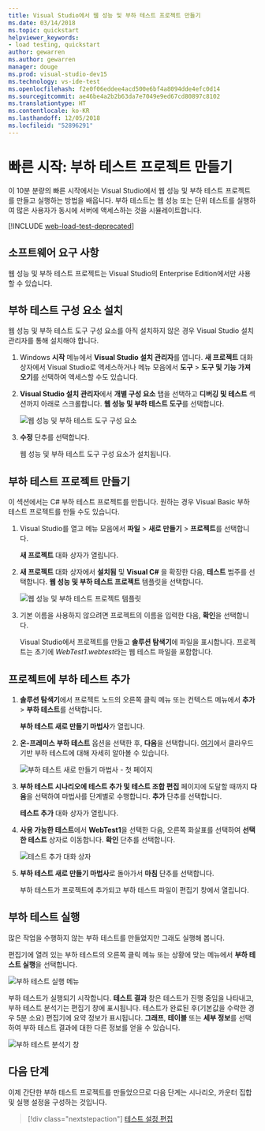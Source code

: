 ```yaml
---
title: Visual Studio에서 웹 성능 및 부하 테스트 프로젝트 만들기
ms.date: 03/14/2018
ms.topic: quickstart
helpviewer_keywords:
- load testing, quickstart
author: gewarren
ms.author: gewarren
manager: douge
ms.prod: visual-studio-dev15
ms.technology: vs-ide-test
ms.openlocfilehash: f2e0f06eddee4acd500e6bf4a8094dde4efc0d14
ms.sourcegitcommit: ae46be4a2b2b63da7e7049e9ed67cd80897c8102
ms.translationtype: HT
ms.contentlocale: ko-KR
ms.lasthandoff: 12/05/2018
ms.locfileid: "52896291"
---
```

# <a name="quickstart-create-a-load-test-project"></a>빠른 시작: 부하 테스트 프로젝트 만들기

이 10분 분량의 빠른 시작에서는 Visual Studio에서 웹 성능 및 부하 테스트 프로젝트를 만들고 실행하는 방법을 배웁니다. 부하 테스트는 웹 성능 또는 단위 테스트를 실행하여 많은 사용자가 동시에 서버에 액세스하는 것을 시뮬레이트합니다.

[!INCLUDE [web-load-test-deprecated](includes/web-load-test-deprecated.md)]

## <a name="software-requirements"></a>소프트웨어 요구 사항

웹 성능 및 부하 테스트 프로젝트는 Visual Studio의 Enterprise Edition에서만 사용할 수 있습니다.

## <a name="install-the-load-testing-component"></a>부하 테스트 구성 요소 설치

웹 성능 및 부하 테스트 도구 구성 요소를 아직 설치하지 않은 경우 Visual Studio 설치 관리자를 통해 설치해야 합니다.

1. Windows **시작** 메뉴에서 **Visual Studio 설치 관리자**를 엽니다. **새 프로젝트** 대화 상자에서 Visual Studio로 액세스하거나 메뉴 모음에서 **도구** > **도구 및 기능 가져오기**를 선택하여 액세스할 수도 있습니다.

1. **Visual Studio 설치 관리자**에서 **개별 구성 요소** 탭을 선택하고 **디버깅 및 테스트** 섹션까지 아래로 스크롤합니다. **웹 성능 및 부하 테스트 도구**를 선택합니다.

   ![웹 성능 및 부하 테스트 도구 구성 요소](media/web-perf-load-testing-tools-component.png)

1. **수정** 단추를 선택합니다.

   웹 성능 및 부하 테스트 도구 구성 요소가 설치됩니다.

## <a name="create-a-load-test-project"></a>부하 테스트 프로젝트 만들기

이 섹션에서는 C# 부하 테스트 프로젝트를 만듭니다. 원하는 경우 Visual Basic 부하 테스트 프로젝트를 만들 수도 있습니다.

1. Visual Studio를 열고 메뉴 모음에서 **파일** > **새로 만들기** > **프로젝트**를 선택합니다.

   **새 프로젝트** 대화 상자가 열립니다.

1. **새 프로젝트** 대화 상자에서 **설치됨** 및 **Visual C#** 을 확장한 다음, **테스트** 범주를 선택합니다. **웹 성능 및 부하 테스트 프로젝트** 템플릿을 선택합니다.

   ![웹 성능 및 부하 테스트 프로젝트 템플릿](media/web-perf-load-test-project-template.png)

1. 기본 이름을 사용하지 않으려면 프로젝트의 이름을 입력한 다음, **확인**을 선택합니다.

   Visual Studio에서 프로젝트를 만들고 **솔루션 탐색기**에 파일을 표시합니다. 프로젝트는 초기에 *WebTest1.webtest*라는 웹 테스트 파일을 포함합니다.

## <a name="add-a-load-test-to-the-project"></a>프로젝트에 부하 테스트 추가

1. **솔루션 탐색기**에서 프로젝트 노드의 오른쪽 클릭 메뉴 또는 컨텍스트 메뉴에서 **추가** > **부하 테스트**를 선택합니다.

   **부하 테스트 새로 만들기 마법사**가 열립니다.

1. **온-프레미스 부하 테스트** 옵션을 선택한 후, **다음**을 선택합니다. [여기](/azure/devops/test/load-test/get-started-simple-cloud-load-test?view=vsts)에서 클라우드 기반 부하 테스트에 대해 자세히 알아볼 수 있습니다.

   ![부하 테스트 새로 만들기 마법사 - 첫 페이지](media/load-test-wizard-page-1.png)

1. **부하 테스트 시나리오에 테스트 추가 및 테스트 조합 편집** 페이지에 도달할 때까지 **다음**을 선택하여 마법사를 단계별로 수행합니다. **추가** 단추를 선택합니다.

   **테스트 추가** 대화 상자가 열립니다.

1. **사용 가능한 테스트**에서 **WebTest1**을 선택한 다음, 오른쪽 화살표를 선택하여 **선택한 테스트** 상자로 이동합니다. **확인** 단추를 선택합니다.

   ![테스트 추가 대화 상자](media/add-tests-dialog-box.png)

1. **부하 테스트 새로 만들기 마법사**로 돌아가서 **마침** 단추를 선택합니다.

   부하 테스트가 프로젝트에 추가되고 부하 테스트 파일이 편집기 창에서 열립니다.

## <a name="run-the-load-test"></a>부하 테스트 실행

많은 작업을 수행하지 않는 부하 테스트를 만들었지만 그래도 실행해 봅니다.

편집기에 열려 있는 부하 테스트의 오른쪽 클릭 메뉴 또는 상황에 맞는 메뉴에서 **부하 테스트 실행**을 선택합니다.

![부하 테스트 실행 메뉴](media/run-load-test.png)

부하 테스트가 실행되기 시작합니다. **테스트 결과** 창은 테스트가 진행 중임을 나타내고, 부하 테스트 분석기는 편집기 창에 표시됩니다. 테스트가 완료된 후(기본값을 수락한 경우 5분 소요) 편집기에 요약 정보가 표시됩니다. **그래프**, **테이블** 또는 **세부 정보**를 선택하여 부하 테스트 결과에 대한 다른 정보를 얻을 수 있습니다.

![부하 테스트 분석기 창](media/load-test-analyzer.png)

## <a name="next-steps"></a>다음 단계

이제 간단한 부하 테스트 프로젝트를 만들었으므로 다음 단계는 시나리오, 카운터 집합 및 실행 설정을 구성하는 것입니다.

> [!div class="nextstepaction"]
> [테스트 설정 편집](edit-load-tests.md)
